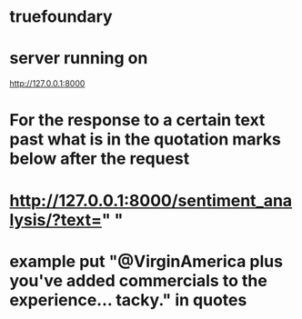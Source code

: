 # truefoundary

# server running on 
http://127.0.0.1:8000 

# For the response to a certain text past what is in the quotation marks below after the request

# http://127.0.0.1:8000/sentiment_analysis/?text=" "

# example put "@VirginAmerica plus you've added commercials to the experience... tacky." in quotes
